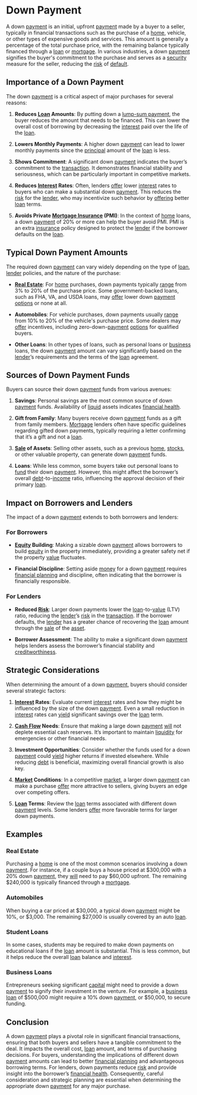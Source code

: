 # Down Payment

A down [payment](../p/payment.md) is an initial, upfront [payment](../p/payment.md) made by a buyer to a seller, typically in financial transactions such as the purchase of a [home](../h/home.md), vehicle, or other types of expensive goods and services. This amount is generally a percentage of the total purchase price, with the remaining balance typically financed through a [loan](../l/loan.md) or [mortgage](../m/mortgage.md). In various industries, a down [payment](../p/payment.md) signifies the buyer's commitment to the purchase and serves as a [security](../s/security.md) measure for the seller, reducing the [risk](../r/risk.md) of [default](../d/default.md).

## Importance of a Down Payment

The down [payment](../p/payment.md) is a critical aspect of major purchases for several reasons:

1. **Reduces [Loan](../l/loan.md) Amounts**: By putting down a [lump-sum payment](../l/lump-sum_payment.md), the buyer reduces the amount that needs to be financed. This can lower the overall cost of borrowing by decreasing the [interest](../i/interest.md) paid over the life of the [loan](../l/loan.md).

2. **Lowers Monthly Payments**: A higher down [payment](../p/payment.md) can lead to lower monthly payments since the [principal](../p/principal.md) amount of the [loan](../l/loan.md) is less.

3. **Shows Commitment**: A significant down [payment](../p/payment.md) indicates the buyer’s commitment to the [transaction](../t/transaction.md). It demonstrates financial stability and seriousness, which can be particularly important in competitive markets.

4. **Reduces [Interest](../i/interest.md) Rates**: Often, lenders [offer](../o/offer.md) lower [interest](../i/interest.md) rates to buyers who can make a substantial down [payment](../p/payment.md). This reduces the [risk](../r/risk.md) for the [lender](../l/lender.md), who may incentivize such behavior by [offering](../o/offering.md) better [loan](../l/loan.md) terms.

5. **Avoids Private [Mortgage Insurance](../m/mortgage_insurance.md) (PMI)**: In the context of [home](../h/home.md) loans, a down [payment](../p/payment.md) of 20% or more can help the buyer avoid PMI. PMI is an extra [insurance](../i/insurance.md) policy designed to protect the [lender](../l/lender.md) if the borrower defaults on the [loan](../l/loan.md).

## Typical Down Payment Amounts

The required down [payment](../p/payment.md) can vary widely depending on the type of [loan](../l/loan.md), [lender](../l/lender.md) policies, and the nature of the purchase:

- **[Real Estate](../r/real_estate.md)**: For [home](../h/home.md) purchases, down payments typically [range](../r/range.md) from 3% to 20% of the purchase price. Some government-backed loans, such as FHA, VA, and USDA loans, may [offer](../o/offer.md) lower down [payment](../p/payment.md) [options](../o/options.md) or none at all.

- **Automobiles**: For vehicle purchases, down payments usually [range](../r/range.md) from 10% to 20% of the vehicle's purchase price. Some dealers may [offer](../o/offer.md) incentives, including zero-down-[payment](../p/payment.md) [options](../o/options.md) for qualified buyers.

- **Other Loans**: In other types of loans, such as personal loans or [business](../b/business.md) loans, the down [payment](../p/payment.md) amount can vary significantly based on the [lender](../l/lender.md)’s requirements and the terms of the [loan](../l/loan.md) agreement.

## Sources of Down Payment Funds

Buyers can source their down [payment](../p/payment.md) funds from various avenues:

1. **Savings**: Personal savings are the most common source of down [payment](../p/payment.md) funds. Availability of [liquid](../l/liquid.md) assets indicates [financial health](../f/financial_health.md).

2. **Gift from Family**: Many buyers receive down [payment](../p/payment.md) funds as a gift from family members. [Mortgage](../m/mortgage.md) lenders often have specific guidelines regarding gifted down payments, typically requiring a letter confirming that it’s a gift and not a [loan](../l/loan.md).

3. **[Sale](../s/sale.md) of Assets**: Selling other assets, such as a previous [home](../h/home.md), [stocks](../s/stock.md), or other valuable property, can generate down [payment](../p/payment.md) funds.

4. **Loans**: While less common, some buyers take out personal loans to [fund](../f/fund.md) their down [payment](../p/payment.md). However, this might affect the borrower’s overall [debt](../d/debt.md)-to-[income](../i/income.md) ratio, influencing the approval decision of their primary [loan](../l/loan.md).

## Impact on Borrowers and Lenders

The impact of a down [payment](../p/payment.md) extends to both borrowers and lenders:

### For Borrowers
- **[Equity](../e/equity.md) Building**: Making a sizable down [payment](../p/payment.md) allows borrowers to build [equity](../e/equity.md) in the property immediately, providing a greater safety net if the property [value](../v/value.md) fluctuates.

- **Financial Discipline**: Setting aside [money](../m/money.md) for a down [payment](../p/payment.md) requires [financial planning](../f/financial_planning.md) and discipline, often indicating that the borrower is financially responsible.

### For Lenders
- **Reduced [Risk](../r/risk.md)**: Larger down payments lower the [loan](../l/loan.md)-to-[value](../v/value.md) (LTV) ratio, reducing the [lender](../l/lender.md)’s [risk](../r/risk.md) in the [transaction](../t/transaction.md). If the borrower defaults, the [lender](../l/lender.md) has a greater chance of recovering the [loan](../l/loan.md) amount through the [sale](../s/sale.md) of the [asset](../a/asset.md).

- **Borrower Assessment**: The ability to make a significant down [payment](../p/payment.md) helps lenders assess the borrower’s financial stability and [creditworthiness](../c/creditworthiness.md).

## Strategic Considerations

When determining the amount of a down [payment](../p/payment.md), buyers should consider several strategic factors:

1. **[Interest](../i/interest.md) Rates**: Evaluate current [interest](../i/interest.md) rates and how they might be influenced by the size of the down [payment](../p/payment.md). Even a small reduction in [interest](../i/interest.md) rates can [yield](../y/yield.md) significant savings over the [loan](../l/loan.md) term.

2. **[Cash Flow](../c/cash_flow.md) Needs**: Ensure that making a large down [payment](../p/payment.md) [will](../w/will.md) not deplete essential cash reserves. It’s important to maintain [liquidity](../l/liquidity.md) for emergencies or other financial needs.

3. **Investment Opportunities**: Consider whether the funds used for a down [payment](../p/payment.md) could [yield](../y/yield.md) higher returns if invested elsewhere. While reducing [debt](../d/debt.md) is beneficial, maximizing overall financial growth is also key.

4. **[Market](../m/market.md) Conditions**: In a competitive [market](../m/market.md), a larger down [payment](../p/payment.md) can make a purchase [offer](../o/offer.md) more attractive to sellers, giving buyers an edge over competing offers.

5. **[Loan](../l/loan.md) Terms**: Review the [loan](../l/loan.md) terms associated with different down [payment](../p/payment.md) levels. Some lenders [offer](../o/offer.md) more favorable terms for larger down payments.

## Examples

### Real Estate
Purchasing a [home](../h/home.md) is one of the most common scenarios involving a down [payment](../p/payment.md). For instance, if a couple buys a house priced at $300,000 with a 20% down [payment](../p/payment.md), they [will](../w/will.md) need to pay $60,000 upfront. The remaining $240,000 is typically financed through a [mortgage](../m/mortgage.md).

### Automobiles
When buying a car priced at $30,000, a typical down [payment](../p/payment.md) might be 10%, or $3,000. The remaining $27,000 is usually covered by an auto [loan](../l/loan.md).

### Student Loans
In some cases, students may be required to make down payments on educational loans if the [loan](../l/loan.md) amount is substantial. This is less common, but it helps reduce the overall [loan](../l/loan.md) balance and [interest](../i/interest.md).

### Business Loans
Entrepreneurs seeking significant [capital](../c/capital.md) might need to provide a down [payment](../p/payment.md) to signify their investment in the venture. For example, a [business](../b/business.md) [loan](../l/loan.md) of $500,000 might require a 10% down [payment](../p/payment.md), or $50,000, to secure funding.

## Conclusion

A down [payment](../p/payment.md) plays a pivotal role in significant financial transactions, ensuring that both buyers and sellers have a tangible commitment to the deal. It impacts the overall cost, [loan](../l/loan.md) amount, and terms of purchasing decisions. For buyers, understanding the implications of different down [payment](../p/payment.md) amounts can lead to better [financial planning](../f/financial_planning.md) and advantageous borrowing terms. For lenders, down payments reduce [risk](../r/risk.md) and provide insight into the borrower’s [financial health](../f/financial_health.md). Consequently, careful consideration and strategic planning are essential when determining the appropriate down [payment](../p/payment.md) for any major purchase.